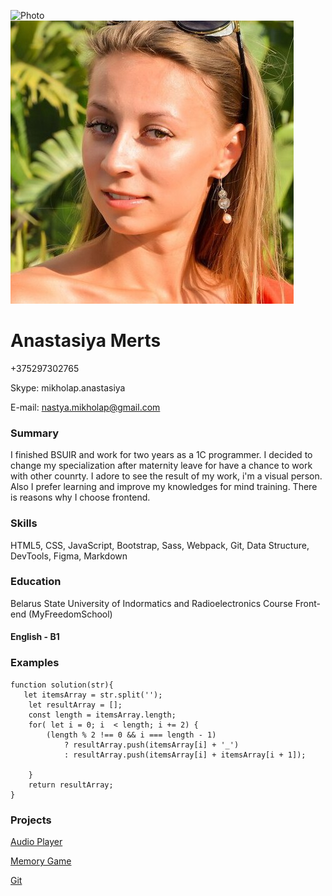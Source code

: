 ![Photo](/Users/Anastasiya/Documents/RsSchool/rsschool-cv/assets/cvPhoto.jpg)
![Photo](./assets/cvPhoto.jpg)
# Anastasiya Merts
+375297302765


Skype: mikholap.anastasiya

E-mail: nastya.mikholap@gmail.com 


### Summary
I finished BSUIR and work for two years as a 1C programmer. I decided to change my specialization after maternity leave for have a chance to work with other counrty. I adore to see the result of my work, i'm a visual person. Also I prefer learning and improve my knowledges for mind training. There is reasons why I choose frontend. 
### Skills
HTML5, CSS, JavaScript, Bootstrap, Sass, Webpack, Git, Data Structure, DevTools, Figma, Markdown
### Education
Belarus State University of Indormatics and Radioelectronics
Course Front-end (MyFreedomSchool)
#### English - B1
### Examples

```
function solution(str){
   let itemsArray = str.split('');
    let resultArray = [];
    const length = itemsArray.length;
    for( let i = 0; i  < length; i += 2) {
        (length % 2 !== 0 && i === length - 1) 
            ? resultArray.push(itemsArray[i] + '_') 
            : resultArray.push(itemsArray[i] + itemsArray[i + 1]);
        
    }
    return resultArray;
}
```

### Projects
[Audio Player](https://mertsanastasiya.github.io/audio-player/)


[Memory Game](https://rolling-scopes-school.github.io/mertsanastasiya-JSFEPRESCHOOL/memoryGame/) 


[Git](https://github.com/MertsAnastasiya/Frontend.git)